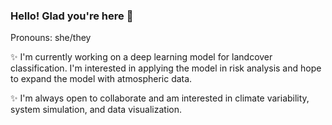 
### Hello! Glad you're here 🌱
Pronouns: she/they

✨ I'm currently working on a deep learning model for landcover classification. I'm interested in applying the model in risk analysis and hope to expand the model with atmospheric data. 

✨ I'm always open to collaborate and am interested in climate variability, system simulation, and data visualization. 

<!--
**hvanova/hvanova** is a ✨ _special_ ✨ repository because its `README.md` (this file) appears on your GitHub profile.

Here are some ideas to get you started:

- 🔭 I’m currently working on ...
- 🌱 I’m currently learning ...
- 👯 I’m looking to collaborate on ...
- 🤔 I’m looking for help with ...
- 💬 Ask me about ...
- 📫 How to reach me: ...
- 😄 Pronouns: ...
- ⚡ Fun fact: ...
-->

